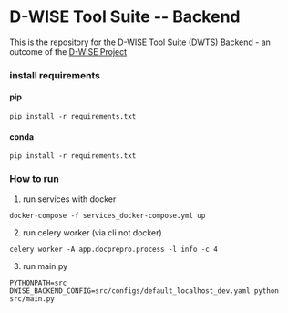# D-WISE Tool Suite -- Backend

This is the repository for the D-WISE Tool Suite (DWTS) Backend - an outcome of
the [D-WISE Project](https://www.dwise.uni-hamburg.de/)

### install requirements

#### pip

```shell
pip install -r requirements.txt
```

#### conda

```shell
pip install -r requirements.txt
```

### How to run

1) run services with docker

```docker
docker-compose -f services_docker-compose.yml up
```

2) run celery worker (via cli not docker)

```shell
celery worker -A app.docprepro.process -l info -c 4
```

3) run main.py

```shell
PYTHONPATH=src DWISE_BACKEND_CONFIG=src/configs/default_localhost_dev.yaml python src/main.py
```